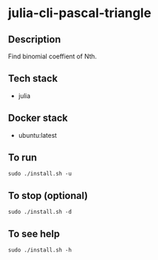 # julia-cli-pascal-triangle

## Description
Find binomial coeffient of Nth.

## Tech stack
- julia

## Docker stack
- ubuntu:latest

## To run
`sudo ./install.sh -u`

## To stop (optional)
`sudo ./install.sh -d`

## To see help
`sudo ./install.sh -h`
